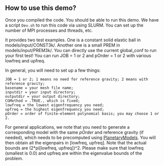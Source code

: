 ## How to use this demo? 

Once you compiled the code. You should be able to run this demo. 
We have a script `Dev.sh` to run this code via using SLURM. 
You can set up the number of MPI processes and threads, etc. 

It provides two test examples. 
One is a constant solid elastic ball in models/input/CONST3k/. 
Another one is a small PREM in models/input/PREM3k/. 
You can directly use the current global_conf to run your first test! 
You can run JOB = 1 or 2 and pOrder = 1 or 2 with various lowfreq and upfreq. 

In general, you will need to set up a few things:
~~~ 
JOB = 1 or 2; 1 means no need for reference gravity; 2 means with reference gravity;
basename = your mesh file name; 
inputdir = your input directory; 
outputdir = your output directory;
CGMethod = .TRUE., which is fixed;
lowfreq = the lowest eigenfrequency you need;
upfreq = the highest eigenfrequency you need;
pOrder = order of finite-element polynomial basis; you may choose 1 or 2. 
~~~

For general applications, we note that you need to generate a corresponding model with the same _pOrder_ 
and reference gravity (if needed), which needs to be precomputed using [PlanetaryModels](https://github.com/js1019/PlanetaryModels). 
You will then obtain all the eigenpairs in [lowfreq, upfreq]. 
Note that the actual bounds are (2*pi[lowfreq, upfreq])^2. 
Please make sure that lowfreq (smallest is 0.0) and upfreq 
are within the eigenvalue bounds of the problem. 


